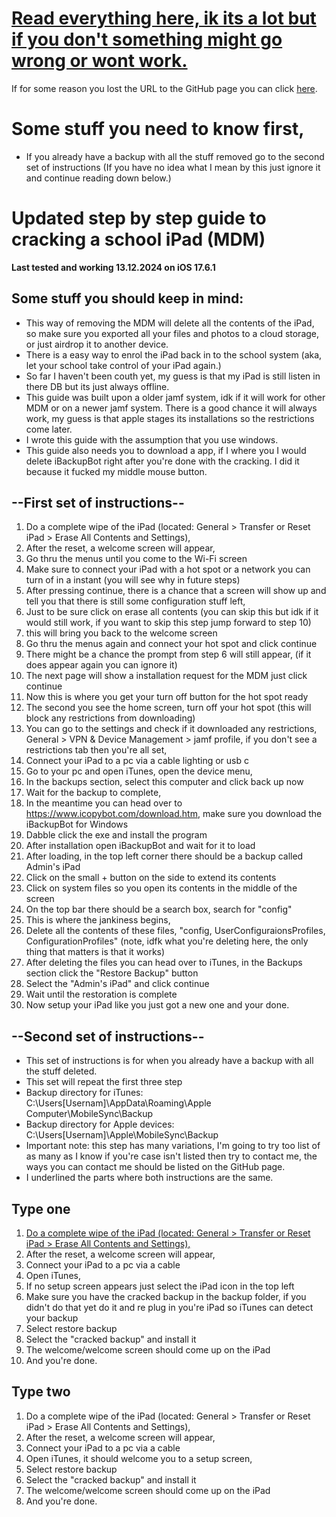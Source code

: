 # <ins>**Read everything here, ik its a lot but if you don't something might go wrong or wont work.**</ins>

If for some reason you lost the URL to the GitHub page you can click [here]((https://github.com/Cagecellag/Remove-MDM)).

# **Some stuff you need to know first,**

- If you already have a backup with all the stuff removed go to the second set of instructions (If you have no idea what I mean by this just ignore it and continue reading down below.)

# **Updated step by step guide to cracking a school iPad (MDM)**

**Last tested and working 13.12.2024 on iOS 17.6.1**

## **Some stuff you should keep in mind:**

- This way of removing the MDM will delete all the contents of the iPad, so make sure you exported all your files and photos to a cloud storage, or just airdrop it to another device.
- There is a easy way to enrol the iPad back in to the school system (aka, let your school take control of your iPad again.)
- So far I haven't been couth yet, my guess is that my iPad is still listen in there DB but its just always offline.
- This guide was built upon a older jamf system, idk if it will work for other MDM or on a newer jamf system. There is a good chance it will always work, my guess is that apple stages its installations so the restrictions come later.
- I wrote this guide with the assumption that you use windows.
- This guide also needs you to download a app, if I where you I would delete iBackupBot right after you're done with the cracking. I did it because it fucked my middle mouse button.

## **--First set of instructions--**

1. Do a complete wipe of the iPad (located: General > Transfer or Reset iPad > Erase All Contents and Settings),
2. After the reset, a welcome screen will appear,
3. Go thru the menus until you come to the Wi-Fi screen
4. Make sure to connect your iPad with a hot spot or a network you can turn of in a instant (you will see why in future steps)
5. After pressing continue, there is a chance that a screen will show up and tell you that there is still some configuration stuff left,  
6. Just to be sure click on erase all contents (you can skip this but idk if it would still work, if you want to skip this step jump forward to step 10)
7. this will bring you back to the welcome screen
8. Go thru the menus again and connect your hot spot and click continue
9. There might be a chance the prompt from step 6 will still appear, (if it does appear again you can ignore it)
10. The next page will show a installation request for the MDM just click continue
11. Now this is where you get your turn off button for the hot spot ready
12. The second you see the home screen, turn off your hot spot (this will block any restrictions from downloading)
13. You can go to the settings and check if it downloaded any restrictions, General > VPN & Device Management >  jamf profile, if you don't see a restrictions tab then you're all set,
14. Connect your iPad to a pc via a cable lighting or usb c
15. Go to your pc and open iTunes, open the device menu,
16. In the backups section, select this computer and click back up now
17. Wait for the backup to complete,
18. In the meantime you can head over to <https://www.icopybot.com/download.htm>, make sure you download the iBackupBot for Windows
19. Dabble click the exe and install the program
20. After installation open iBackupBot and wait for it to load
21. After loading, in the top left corner there should be a backup called Admin's iPad
22. Click on the small + button on the side to extend its contents
23. Click on system files so you open its contents in the middle of the screen
24. On the top bar there should be a search box, search for "config"
25. This is where the jankiness begins,
26. Delete all the contents of these files, "config, UserConfiguraionsProfiles, ConfigurationProfiles" (note, idfk what you're deleting here, the only thing that matters is that it works)
27. After deleting the files you can head over to iTunes, in the Backups section click the "Restore Backup" button
28. Select the "Admin's iPad" and click continue
29. Wait until the restoration is complete
30. Now setup your iPad like you just got a new one and your done.

## **--Second set of instructions--**

- This set of instructions is for when you already have a backup with all the stuff deleted.
- This set will repeat the first three step
- Backup directory for iTunes: C:\Users\[Usernam]\AppData\Roaming\Apple Computer\MobileSync\Backup
- Backup directory for Apple devices: C:\Users\[Usernam]\Apple\MobileSync\Backup
- Important note: this step has many variations, I'm going to try too list of as many as I know if you're case isn't listed then try to contact me, the ways you can contact me should be listed on the GitHub page.
- I underlined the parts where both instructions are the same.

## **Type one**

1. <ins>Do a complete wipe of the iPad (located: General > Transfer or Reset iPad > Erase All Contents and Settings), </ins>
2. After the reset, a welcome screen will appear,
3. Connect your iPad to a pc via a cable </ins>
4. Open iTunes,
5. If no setup screen appears just select the iPad icon in the top left
6. Make sure you have the cracked backup in the backup folder, if you didn't do that yet do it and re plug in you're iPad so iTunes can detect your backup
7. Select restore backup
8. Select the "cracked backup" and install it
9. The welcome/welcome screen should come up on the iPad
10. And you're done.

## **Type two**

1. Do a complete wipe of the iPad (located: General > Transfer or Reset iPad > Erase All Contents and Settings),
2. After the reset, a welcome screen will appear,
3. Connect your iPad to a pc via a cable
4. Open iTunes, it should welcome you to a setup screen,
5. Select restore backup
6. Select the "cracked backup" and install it
7. The welcome/welcome screen should come up on the iPad
8. And you're done.
